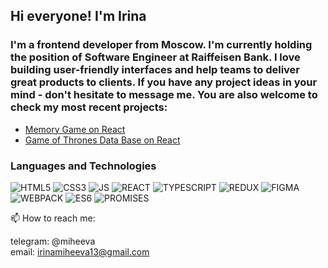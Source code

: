## Hi everyone! I'm Irina


### I'm a frontend developer from Moscow. I'm currently holding the position of Software Engineer at Raiffeisen Bank. I love building user-friendly interfaces and help teams to deliver great products to clients. If you have any project ideas in your mind - don't hesitate to message me. You are also welcome to check my most recent projects:

* [Memory Game on React](https://github.com/irinamiheeva13/MemoryGameReact)
* [Game of Thrones Data Base on React](https://github.com/irinamiheeva13/GameOfThrones_DB)



### **Languages and Technologies**
![HTML5](https://img.shields.io/badge/-HTML5-red) ![CSS3](https://img.shields.io/badge/-CSS3-blue) ![JS](https://img.shields.io/badge/-JAVASCRIPT-yellow) ![REACT](https://img.shields.io/badge/-REACT-lightgrey)  ![TYPESCRIPT](https://img.shields.io/badge/-TYPESCRIPT-pink) ![REDUX](https://img.shields.io/badge/-REDUX-blue) ![FIGMA](https://img.shields.io/badge/-FIGMA-yellowgreen) ![WEBPACK](https://img.shields.io/badge/-WEBPACK-lightgrey) ![ES6](https://img.shields.io/badge/-ES6-green) ![PROMISES](https://img.shields.io/badge/-PROMISES-yellowgreen)




📫 How to reach me: 

telegram: @miheeva  
email: irinamiheeva13@gmail.com
